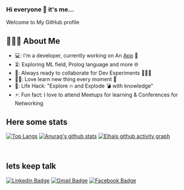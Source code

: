 ### Hi everyone 👋 it's me...
Welcome to My GitHub profile
<br>

## 👨🏻‍💻 About Me

- 💻: I'm a developer, currently working on An [App](https://github.com/ElhaiAgassi/Angel.git) 📱
- ⏳:  Exploring ML field, Prolog language and more 🌐
- 🚀: Always ready to collaborate for Dev Experiments 🧑‍🤝‍🧑
- 👨‍💻: Love learn new thing every moment 🧠
- 🎯: Life Hack: "Explore 🔥 and Explode 💣 with knowledge" 
- ⚡: Fun fact: I love to attend Meetups for learning & Conferences for Networking<br>



## Here some stats
<!-- [![GitHub Streak](https://github-readme-streak-stats.herokuapp.com/?user=ElhaiAgassi&hide_border=true)](https://git.io/streak-stats) -->
[![Top Langs](https://github-readme-stats.vercel.app/api/top-langs/?username=ElhaiAgassi&layout=compact&hide_border=true)](https://github.com/ElhaiAgassi/)
[![Anurag's github stats](https://github-readme-stats.vercel.app/api?username=ElhaiAgassi&hide_border=true)](https://github.com/anuraghazra/github-readme-stats)
[![Elhais github activity graph](https://activity-graph.herokuapp.com/graph?username=ElhaiAgassi&theme=github)](https://github.com/ashutosh00710/github-readme-activity-graph)


<br>

## lets keep talk
[![Linkedin Badge](https://img.shields.io/badge/LinkedIn-0077B5?style=for-the-badge&logo=linkedin&logoColor=white&link=https://www.linkedin.com/in/elhai-agassi)](https://www.linkedin.com/in/elhai-agassi)
[![Gmail Badge](https://img.shields.io/badge/Gmail-D14836?style=for-the-badge&logo=gmail&logoColor=white&link=mailto:Elhai.Agassi@gmail.com)](Elhai.Agassi@gmail.com)
[![Facebook Badge](https://img.shields.io/badge/Facebook-1877F2?style=for-the-badge&logo=facebook&logoColor=white&link=https://www.facebook.com/hanan.agassi.56)](https://www.facebook.com/hanan.agassi.56) 

